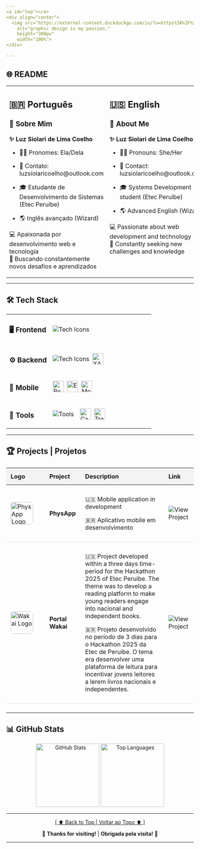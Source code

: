 ```yaml
---
<a id="top"></a>
<div align="center">
  <img src="https://external-content.duckduckgo.com/iu/?u=https%3A%2F%2Fgfxmaker.com%2Fwp-content%2Fuploads%2F2021%2F12%2F936-1.jpeg&f=1&nofb=1&ipt=a7cff55bd79d022b787cc7db3b5e3804f1849574930c46fc1387b3c55de7e664"
    alt="graphic design is my passion."
    height="300px"
    width="100%">
</div>

---
```


## 🌐 README

<div align="center">
  <table style="margin: 0 auto;">
    <tr>
      <td valign="top" width="50%">
        <h2>🇧🇷 Português</h2>
        <h3 align="left">👋 Sobre Mim</h3>
        <p align="left"><strong>✨ Luz Siolari de Lima Coelho</strong></p>
        <ul align="left">
          <li><p align="left">🏳️‍⚧️ Pronomes: Ela/Dela</p></li>
          <li><p align="left">📧 Contato: luzsiolaricoelho@outlook.com</p></li>
          <li><p align="left">🎓 Estudante de Desenvolvimento de Sistemas (Etec Peruíbe)</p></li>
          <li><p align="left">🌎 Inglês avançado (Wizard)</p></li>
        </ul>
        <p align="left">💻 Apaixonada por desenvolvimento web e tecnologia<br>
        🚀 Buscando constantemente novos desafios e aprendizados</p>
      </td>
      <td valign="top" width="50%">
        <h2>🇺🇸 English</h2>
        <h3 align="left">👋 About Me</h3>
        <p align="left"><strong>✨ Luz Siolari de Lima Coelho</strong></p>
        <ul align="left">
          <li><p align="left">🏳️‍⚧️ Pronouns: She/Her</p></li>
          <li><p align="left">📧 Contact: luzsiolaricoelho@outlook.com</p></li>
          <li><p align="left">🎓 Systems Development student (Etec Peruíbe)</p></li>
          <li><p align="left">🌎 Advanced English (Wizard)</p></li>
        </ul>
        <p align="left">💻 Passionate about web development and technology<br>
        🚀 Constantly seeking new challenges and knowledge</p>
      </td>
    </tr>
  </table>
</div>

---

## 🛠️ Tech Stack  

<div align="center">
  <table>
    <!-- Frontend Row -->
    <tr>
      <td valign="top" width="30%"><h3>🖥️ Frontend</h3></td>
      <td align="left">
        <div style="display: flex; flex-wrap: wrap; gap: 0.5rem; align-items: center;">
          <img src="https://skillicons.dev/icons?i=html,css,sass,bootstrap,js,ts,react,tailwind,vite&perline=6" alt="Tech Icons">
        </div>
      </td>
    </tr>
    <!-- Backend Row -->
    <tr>
      <td valign="top"><h3>⚙️ Backend</h3></td>
      <td align="left">
        <div style="display: flex; flex-wrap: wrap; gap: 0.5rem; align-items: center;">
          <img src="https://skillicons.dev/icons?i=nodejs,cs,php,mysql&perline=6" alt="Tech Icons">
          <img src="https://img.shields.io/badge/XAMPP-FB7A24?logo=xampp&logoColor=white"
                alt="XAMPP"
                title="XAMPP"
                height="30px">
        </div>
      </td>
    </tr>
    <!-- Mobile Row -->
    <tr>
      <td valign="top"><h3>📱 Mobile</h3></td>
      <td align="left">
        <div style="display: flex; flex-wrap: wrap; gap: 0.5rem; align-items: center;">
          <img src="https://custom-icon-badges.demolab.com/badge/React_Native-61DAFB?logo=react&logoColor=black" 
                 alt="React Native" 
                 title="React Native"
                 height="30px">
            <!-- Expo -->
            <img src="https://custom-icon-badges.demolab.com/badge/Expo-000020?logo=expo&logoColor=white" 
                 alt="Expo" 
                 title="Expo"
                 height="30px">
            <!-- Monaca -->
            <img src="https://custom-icon-badges.demolab.com/badge/Monaca-007ACC?logo=ionic&logoColor=white" 
                 alt="Monaca" 
                 title="Monaca"
                 height="30px">
        </div>
      </td>
    </tr>
    <!-- Tools Row -->
    <tr>
      <td valign="top"><h3>🔧 Tools</h3></td>
      <td align="left">
        <div style="display: flex; flex-wrap: wrap; gap: 0.5rem; align-items: center;">
          <img src="https://skillicons.dev/icons?i=git,github,vscode,npm,ps,notion&perline=6" alt="Tools">
          <br>
          <img src="https://custom-icon-badges.demolab.com/badge/Canva-00C4CC?logo=canva&logoColor=white" 
                alt="Canva" 
                title="Canva"
                height="30px">
          <img src="https://custom-icon-badges.demolab.com/badge/Trello-026AA7?logo=trello&logoColor=white" 
                alt="Trello" 
                title="Trello"
                height="30px">
        </div>
      </td>
    </tr>
  </table>
</div>

---

## 🏆 Projects | Projetos

<div align="center">
  <table style="width: 100%; border-collapse: collapse; margin: 1.5rem 0;">
    <thead>
      <tr style="background-color: #f3f3f3;">
        <th style="padding: 12px; text-align: left; width: 80px;">Logo</th>
        <th style="padding: 12px; text-align: left;">Project</th>
        <th style="padding: 12px; text-align: left;">Description</th>
        <th style="padding: 12px; text-align: left;">Link</th>
      </tr>
    </thead>
    <tbody>
      <!-- PhysApp Project -->
      <tr style="border-bottom: 1px solid #ddd;">
        <td style="padding: 12px; vertical-align: middle;">
          <img src="https://i.imgur.com/Fh5ZIKG.png" width="60" style="border-radius: 8px;" alt="PhysApp Logo">
        </td>
        <td style="padding: 12px; vertical-align: middle;">
          <strong>PhysApp</strong>
        </td>
        <td style="padding: 12px; vertical-align: middle;">
          <p align="left">🇺🇸 Mobile application in development</p>
          <p align="left">🇧🇷 Aplicativo mobile em desenvolvimento</p>
        </td>
        <td style="padding: 12px; vertical-align: middle;">
          <a href="#" style="text-decoration: none;">
            <img src="https://img.shields.io/badge/View-007ACC?style=flat&logo=github&logoColor=white" alt="View Project">
          </a>
        </td>
      </tr>
      <!-- Portal Wakai Project -->
      <tr style="border-bottom: 1px solid #ddd;">
        <td style="padding: 12px; vertical-align: middle;">
          <img src="https://i.imgur.com/FHi9m5F.png" width="60" style="border-radius: 8px;" alt="Wakai Logo">
        </td>
        <td style="padding: 12px; vertical-align: middle;">
          <strong>Portal Wakai</strong>
        </td>
        <td style="padding: 12px; vertical-align: middle;">
          <p align="left">🇺🇸 Project developed within a three days time-period for the Hackathon 2025 of Etec Peruibe.
            The theme was to develop a reading platform to make young readers engage into nacional and independent books.</p>
          <p align="left">🇧🇷 Projeto desenvolvido no período de 3 dias para o Hackathon 2025 da Etec de Peruibe.
            O tema era desenvolver uma plataforma de leitura para incentivar jovens leitores a lerem livros nacionais e independentes.</p>
        </td>
        <td style="padding: 12px; vertical-align: middle;">
          <a href="https://github.com/PortalWakai" style="text-decoration: none;">
            <img src="https://img.shields.io/badge/View-007ACC?style=flat&logo=github&logoColor=white" alt="View Project">
          </a>
        </td>
      </tr>
    </tbody>
  </table>
</div>

---

## 📊 GitHub Stats  
<div align="center">
  <img src="https://github-readme-stats.vercel.app/api?username=Luz-Coelho&show_icons=true&theme=radical" height="170px" alt="GitHub Stats">
  <img src="https://github-readme-stats.vercel.app/api/top-langs/?username=Luz-Coelho&layout=compact&theme=radical" height="170px" alt="Top Languages">
</div>

---

<div align="center">
  <a href="#top">[ ⬆️ Back to Top | Voltar ao Topo ⬆️ ]</a>
  <p>🌟 <strong>Thanks for visiting!</strong> | <strong>Obrigada pela visita!</strong> 🌟</p>
</div>

---
